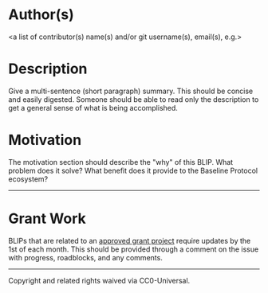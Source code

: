 # <Brief and concise title for the BLIP>

# Author(s)

<a list of contributor(s) name(s) and/or git username(s), email(s), e.g.>

# Description

Give a multi-sentence (short paragraph) summary. This should be concise and easily digested. Someone should be able to read only the description to get a general sense of what is being accomplished.

# Motivation

The motivation section should describe the "why" of this BLIP. What problem does it solve? What benefit does it provide to the Baseline Protocol ecosystem?

---

# Grant Work

BLIPs that are related to an [approved grant project](https://github.com/eea-oasis/baseline-grants) require updates by the 1st of each month.
This should be provided through a comment on the issue with progress, roadblocks, and any comments.

---

Copyright and related rights waived via CC0-Universal.
